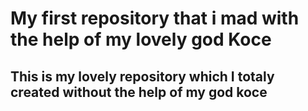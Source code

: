 # My first repository that i mad with the help of my lovely god Koce
## This is my lovely repository which I totaly created without the help of my god koce
